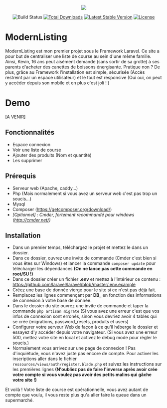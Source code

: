 <p align="center"><img src="https://courses.enzobillis.xyz/img/logopng.png"></p>

<p align="center">
<img src="https://travis-ci.org/{{username}}/{{project_name}}.png?branch={{branch}}" alt="Build Status">
<a href="https://packagist.org/packages/laravel/framework"><img src="https://poser.pugx.org/laravel/framework/d/total.svg" alt="Total Downloads"></a>
<a href="https://packagist.org/packages/laravel/framework"><img src="https://poser.pugx.org/laravel/framework/v/stable.svg" alt="Latest Stable Version"></a>
<a href="https://packagist.org/packages/laravel/framework"><img src="https://poser.pugx.org/laravel/framework/license.svg" alt="License"></a>
</p>

# ModernListing

ModernListing est mon premier projet sous le Framework Laravel. Ce site a pour but de centraliser une liste de course au sein d'une même famille.
Ainsi, Kevin, 16 ans peut aisément demande (sans sortir de sa grotte) à ses parents d'acheter des canettes de boissons énergisante. Pratique non ?
De plus, grâce au Framework l'installation est simple, sécurisée (Accès restreint par un espace utilisateur) et le tout est responsive (Oui oui, on peut y accéder depuis son mobile et en plus c'est joli ! )


# Demo

[A VENIR]

## Fonctionnalités

- Espace connexion
- Voir une liste de course
- Ajouter des produits (Nom et quantité)
- Les supprimer

## Prérequis

- Serveur web (Apache, caddy...)
- Php (Mais normalement si vous avez un serveur web c'est pas trop un soucis...)
- Mysql
- Composer (https://getcomposer.org/download/)
- *[Optionnel] : Cmder, fortement recommandé pour windows (http://cmder.net/)*

## Installation

- Dans un premier temps, téléchargez le projet et mettez le dans un dossier. 
- Dans ce dossier, ouvrez une invite de commande (Cmder c'est bien si vous êtes sur Windows) et lancer la commande ```composer update``` pour télécharger les dépendances **(On ne lance pas cette commande en root/SU !)**
- Dans ce dossier créer un fichier **.env** et mettez à l'intérieur ce contenu : https://github.com/laravel/laravel/blob/master/.env.example
- Créez une base de donnée vierge pour le site si ce n'est pas déjà fait.
- Remplacez les lignes commençant par **DB_** en fonction des informations de connexion à votre base de donnée.
- Dans le dossier du site ouvrez une invite de commande et taper la commande ```php artisan migrate``` (Si vous avez une erreur c'est que vos infos de connexion sont erronés, sinon vous devriez avoir 4 tables qui se crée (migrations, password_resets, produits et users)
- Configurer votre serveur Web de façon à ce qu'il héberge le dossier et essayez d'y accéder depuis votre navigateur. (Si vous avez une erreur 500, mettez votre site en local et activez le debug mode pour régler le soucis.)
- Normalement vous arrivez sur une page de connexion ! Pas d'inquiétude, vous n'avez juste pas encore de compte. Pour activer les inscriptions aller dans le fichier ```ressources/views/auth/register.blade.php``` et suivez les instructions sur les premières lignes **(N'oubliez pas de faire l'inverse après avoir crée votre compte si vous voulez pas avoir des petits malins qui gâche votre site !)**

Et voilà ! Votre liste de course est opérationnelle, vous avez autant de compte que voulu, il vous reste plus qu'a aller faire la queue dans un supermarché.